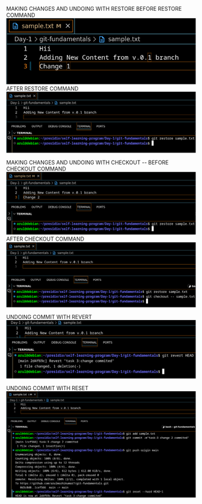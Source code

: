 MAKING CHANGES AND UNDOING WITH RESTORE 
BEFORE RESTORE COMMAND
![alt text](../Images/image-3.png)
AFTER RESTORE COMMAND
![alt text](../Images/image-4.png)

MAKING CHANGES AND UNDOING WITH CHECKOUT --
BEFORE CHECKOUT COMMAND
![alt text](../Images/image-5.png)
AFTER CHECKOUT COMMAND
![alt text](../Images/image-6.png)

UNDOING COMMIT WITH REVERT
![alt text](../Images/image-7.png)

UNDOING COMMIT WITH RESET
![alt text](../Images/image-8.png)